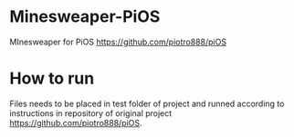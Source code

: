 # Minesweaper-PiOS
MInesweaper for PiOS https://github.com/piotro888/piOS
# How to run
Files needs to be placed in test folder of project and runned according to instructions in repository of original project https://github.com/piotro888/piOS.
